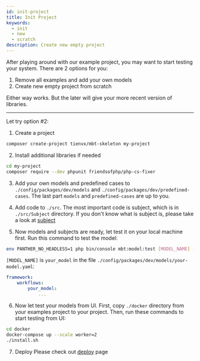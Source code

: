 ```yaml
---
id: init-project
title: Init Project
keywords:
  - init
  - new
  - scratch
description: Create new empty project
---
```


After playing around with our example project, you may want to start testing your system. There are 2 options for you:

1. Remove all examples and add your own models
2. Create new empty project from scratch

Either way works. But the later will give your more recent version of libraries.

---

Let try option #2:

1. Create a project

```bash
composer create-project tienvx/mbt-skeleton my-project
```

2. Install additional libraries if needed

```bash
cd my-project
composer require --dev phpunit friendsofphp/php-cs-fixer
```

3. Add your own models and predefined cases to `./config/packages/dev/models` and `./config/packages/dev/predefined-cases`. The last part `models` and `predefined-cases` are up to you.

4. Add code to `./src`. The most important code is subject, which is in `./src/Subject` directory. If you don't know what is subject is, please take a look at [subject](subject)

5. Now models and subjects are ready, let test it on your local machine first. Run this command to test the model:

```bash
env PANTHER_NO_HEADLESS=1 php bin/console mbt:model:test [MODEL_NAME] --generator random --generator-options '{"maxSteps": 20}'
```

`[MODEL_NAME]` is `your_model` in the file `./config/packages/dev/models/your-model.yaml`:

```yaml
framework:
    workflows:
        your_model:
            ...
```

6. Now let test your models from UI. First, copy `./docker` directory from your examples project to your project. Then, run these commands to start testing from UI:


```bash
cd docker
docker-compose up --scale worker=2
./install.sh
```

7. Deploy
Please check out [deploy](../advanced/deploy) page
